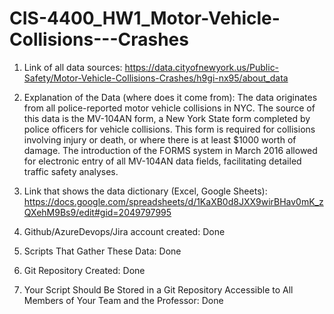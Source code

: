 # CIS-4400_HW1_Motor-Vehicle-Collisions---Crashes

1) Link of all data sources:
https://data.cityofnewyork.us/Public-Safety/Motor-Vehicle-Collisions-Crashes/h9gi-nx95/about_data


2) Explanation of the Data (where does it come from):
The data originates from all police-reported motor vehicle collisions in NYC. The source of this data is the MV-104AN form, a New York State form completed by police officers for vehicle collisions. This form is required for collisions involving injury or death, or where there is at least $1000 worth of damage. The introduction of the FORMS system in March 2016 allowed for electronic entry of all MV-104AN data fields, facilitating detailed traffic safety analyses.


3) Link that shows the data dictionary (Excel, Google Sheets):
https://docs.google.com/spreadsheets/d/1KaXB0d8JXX9wirBHav0mK_zQXehM9Bs9/edit#gid=2049797995


4) Github/AzureDevops/Jira account created:
Done


5) Scripts That Gather These Data:
Done


6) Git Repository Created:
Done


7) Your Script Should Be Stored in a Git Repository Accessible to All Members of Your Team and the Professor:
Done
